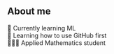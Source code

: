 ## About me
🤖 Currently learning ML  
🫡 Learning how to use GitHub first  
👩🏼‍🔬 Applied Mathematics student
